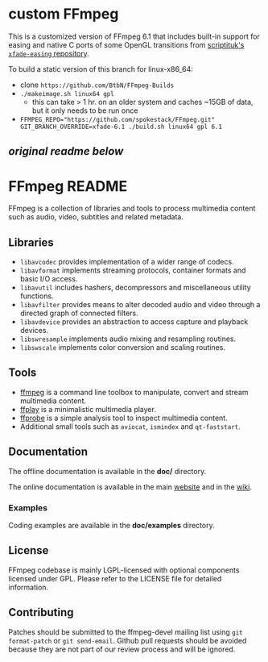 # custom FFmpeg
This is a customized version of FFmpeg 6.1 that includes built-in support for easing and native C ports of some OpenGL transitions from [scriptituk's `xfade-easing` repository](https://github.com/scriptituk/xfade-easing).

To build a static version of this branch for linux-x86_64:
* clone `https://github.com/BtbN/FFmpeg-Builds`
* `./makeimage.sh linux64 gpl`
  * this can take > 1 hr. on an older system and caches ~15GB of data, but it only needs to be run once
* `FFMPEG_REPO="https://github.com/spokestack/FFmpeg.git" GIT_BRANCH_OVERRIDE=xfade-6.1 ./build.sh linux64 gpl 6.1`

_original readme below_
---

FFmpeg README
=============

FFmpeg is a collection of libraries and tools to process multimedia content
such as audio, video, subtitles and related metadata.

## Libraries

* `libavcodec` provides implementation of a wider range of codecs.
* `libavformat` implements streaming protocols, container formats and basic I/O access.
* `libavutil` includes hashers, decompressors and miscellaneous utility functions.
* `libavfilter` provides means to alter decoded audio and video through a directed graph of connected filters.
* `libavdevice` provides an abstraction to access capture and playback devices.
* `libswresample` implements audio mixing and resampling routines.
* `libswscale` implements color conversion and scaling routines.

## Tools

* [ffmpeg](https://ffmpeg.org/ffmpeg.html) is a command line toolbox to
  manipulate, convert and stream multimedia content.
* [ffplay](https://ffmpeg.org/ffplay.html) is a minimalistic multimedia player.
* [ffprobe](https://ffmpeg.org/ffprobe.html) is a simple analysis tool to inspect
  multimedia content.
* Additional small tools such as `aviocat`, `ismindex` and `qt-faststart`.

## Documentation

The offline documentation is available in the **doc/** directory.

The online documentation is available in the main [website](https://ffmpeg.org)
and in the [wiki](https://trac.ffmpeg.org).

### Examples

Coding examples are available in the **doc/examples** directory.

## License

FFmpeg codebase is mainly LGPL-licensed with optional components licensed under
GPL. Please refer to the LICENSE file for detailed information.

## Contributing

Patches should be submitted to the ffmpeg-devel mailing list using
`git format-patch` or `git send-email`. Github pull requests should be
avoided because they are not part of our review process and will be ignored.
